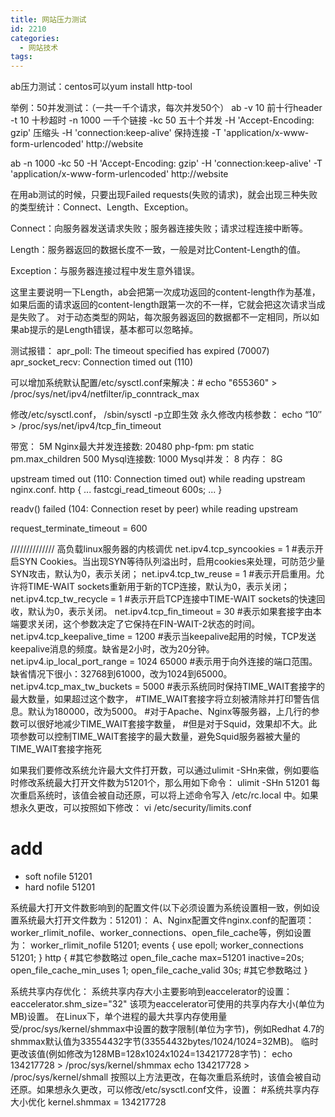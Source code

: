 ```yaml
---
title: 网站压力测试
id: 2210
categories:
  - 网站技术
tags:
---
```


ab压力测试：centos可以yum install http-tool

举例：50并发测试：（一共一千个请求，每次并发50个）
ab
-v 10 前十行header
-t 10 十秒超时
-n 1000 一千个链接
-kc 50	五十个并发
-H 'Accept-Encoding: gzip' 压缩头
-H 'connection:keep-alive' 保持连接
-T 'application/x-www-form-urlencoded'
http://website

ab -n 1000 -kc 50 -H 'Accept-Encoding: gzip' -H 'connection:keep-alive' -T 'application/x-www-form-urlencoded' http://website

在用ab测试的时候，只要出现Failed requests(失败的请求)，就会出现三种失败的类型统计：Connect、Length、Exception。

Connect：向服务器发送请求失败；服务器连接失败；请求过程连接中断等。

Length：服务器返回的数据长度不一致，一般是对比Content-Length的值。

Exception：与服务器连接过程中发生意外错误。

这里主要说明一下Length，ab会把第一次成功返回的content-length作为基准，如果后面的请求返回的content-length跟第一次的不一样，它就会把这次请求当成是失败了。
对于动态类型的网站，每次服务器返回的数据都不一定相同，所以如果ab提示的是Length错误，基本都可以忽略掉。

测试报错：
apr_poll: The timeout specified has expired (70007)
apr_socket_recv: Connection timed out (110)

可以增加系统默认配置/etc/sysctl.conf来解决：# echo "655360" > /proc/sys/net/ipv4/netfilter/ip_conntrack_max

修改/etc/sysctl.conf， /sbin/sysctl -p立即生效
永久修改内核参数： echo “10″ > /proc/sys/net/ipv4/tcp_fin_timeout

带宽：			5M
Nginx最大并发连接数:	20480
php-fpm:                pm static pm.max_children 500
Mysql连接数:		1000
Mysql并发：		8
内存：                  8G

upstream timed out (110: Connection timed out) while reading upstream
nginx.conf.
http {
    ...
    fastcgi_read_timeout 600s;
    ...
}

readv() failed (104: Connection reset by peer) while reading upstream

request_terminate_timeout = 600

//////////////
高负载linux服务器的内核调优
net.ipv4.tcp_syncookies = 1
#表示开启SYN Cookies。当出现SYN等待队列溢出时，启用cookies来处理，可防范少量SYN攻击，默认为0，表示关闭；
net.ipv4.tcp_tw_reuse = 1
#表示开启重用。允许将TIME-WAIT sockets重新用于新的TCP连接，默认为0，表示关闭；
net.ipv4.tcp_tw_recycle = 1
#表示开启TCP连接中TIME-WAIT sockets的快速回收，默认为0，表示关闭。
net.ipv4.tcp_fin_timeout = 30
#表示如果套接字由本端要求关闭，这个参数决定了它保持在FIN-WAIT-2状态的时间。
net.ipv4.tcp_keepalive_time = 1200
#表示当keepalive起用的时候，TCP发送keepalive消息的频度。缺省是2小时，改为20分钟。
net.ipv4.ip_local_port_range = 1024    65000
#表示用于向外连接的端口范围。缺省情况下很小：32768到61000，改为1024到65000。
net.ipv4.tcp_max_tw_buckets = 5000
#表示系统同时保持TIME_WAIT套接字的最大数量，如果超过这个数字，
#TIME_WAIT套接字将立刻被清除并打印警告信息。默认为180000，改为5000。
#对于Apache、Nginx等服务器，上几行的参数可以很好地减少TIME_WAIT套接字数量，
#但是对于Squid，效果却不大。此项参数可以控制TIME_WAIT套接字的最大数量，避免Squid服务器被大量的TIME_WAIT套接字拖死

如果我们要修改系统允许最大文件打开数，可以通过ulimit -SHn来做，例如要临时修改系统最大打开文件数为51201个，那么用如下命令：
ulimit -SHn 51201
每次重启系统时，该值会被自动还原，可以将上述命令写入 /etc/rc.local 中。如果想永久更改，可以按照如下修改：
vi /etc/security/limits.conf
# add
* soft nofile 51201
* hard nofile 51201

系统最大打开文件数影响到的配置文件(以下必须设置为系统设置相一致，例如设置系统最大打开文件数为：51201)：
A、Nginx配置文件nginx.conf的配置项：worker_rlimit_nofile、worker_connections、open_file_cache等，例如设置为：
  worker_rlimit_nofile 51201;
  events
  {
    use epoll;
    worker_connections 51201;
  }
  http
  {
    #其它参数略过
    open_file_cache max=51201 inactive=20s;
    open_file_cache_min_uses 1;
    open_file_cache_valid 30s;
    #其它参数略过
  }

系统共享内存优化：
系统共享内存大小主要影响到eaccelerator的设置：
eaccelerator.shm_size="32"
该项为eaccelerator可使用的共享内存大小(单位为MB)设置。
在Linux下，单个进程的最大共享内存使用量受/proc/sys/kernel/shmmax中设置的数字限制(单位为字节)，例如Redhat 4.7的shmmax默认值为33554432字节(33554432bytes/1024/1024=32MB)。
临时更改该值(例如修改为128MB=128x1024x1024=134217728字节)：
echo 134217728 > /proc/sys/kernel/shmmax
echo 134217728 > /proc/sys/kernel/shmall
按照以上方法更改，在每次重启系统时，该值会被自动还原。如果想永久更改，可以修改/etc/sysctl.conf文件，设置：
#系统共享内存大小优化
kernel.shmmax = 134217728